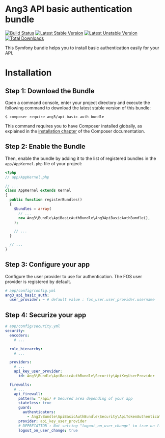 Ang3 API basic authentication bundle
====================================

[![Build Status](https://travis-ci.org/Ang3/ApiBasicAuthBundle.svg?branch=master)](https://travis-ci.org/Ang3/ApiBasicAuthBundle) [![Latest Stable Version](https://poser.pugx.org/ang3/api-basic-auth-bundle/v/stable)](https://packagist.org/packages/ang3/api-basic-auth-bundle) [![Latest Unstable Version](https://poser.pugx.org/ang3/api-basic-auth-bundle/v/unstable)](https://packagist.org/packages/ang3/api-basic-auth-bundle) [![Total Downloads](https://poser.pugx.org/ang3/api-basic-auth-bundle/downloads)](https://packagist.org/packages/ang3/api-basic-auth-bundle)

This Symfony bundle helps you to install basic authentication easily for your API.

Installation
============

Step 1: Download the Bundle
---------------------------

Open a command console, enter your project directory and execute the
following command to download the latest stable version of this bundle:

```console
$ composer require ang3/api-basic-auth-bundle
```

This command requires you to have Composer installed globally, as explained
in the [installation chapter](https://getcomposer.org/doc/00-intro.md)
of the Composer documentation.

Step 2: Enable the Bundle
-------------------------

Then, enable the bundle by adding it to the list of registered bundles
in the `app/AppKernel.php` file of your project:

```php
<?php
// app/AppKernel.php

// ...
class AppKernel extends Kernel
{
  public function registerBundles()
  {
    $bundles = array(
      // ...
      new Ang3\Bundle\ApiBasicAuthBundle\Ang3ApiBasicAuthBundle(),
    );

    // ...
  }

  // ...
}
```

Step 3: Configure your app
--------------------------

Configure the user provider to use for authentication. The FOS user provider is registered by default.

```yaml
# app/config/config.yml
ang3_api_basic_auth:
  user_provider: ~ # default value : fos_user.user_provider.username
```

Step 4: Securize your app
--------------------------

```yaml
# app/config/security.yml
security:
  encoders:
    # ...

  role_hierarchy:
    # ...

  providers:
    # ...
    api_key_user_provider:
      id: Ang3\Bundle\ApiBasicAuthBundle\Security\ApiKeyUserProvider

  firewalls:
    # ...
    api_firewall:
      pattern: ^/api/ # Secured area depending of your app
      stateless: true
      guard:
        authenticators:
          - Ang3\Bundle\ApiBasicAuthBundle\Security\ApiTokenAuthenticator
      provider: api_key_user_provider
      # DEPRECATION : Not setting "logout_on_user_change" to true on firewall "main_login" is deprecated as of 3.4, it will always be true in 4.0.
      logout_on_user_change: true
```